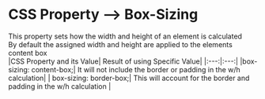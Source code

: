 # CSS Property --> Box-Sizing

This property sets how the width and height of an element is calculated <br>
By default the assigned width and height are applied to the elements content box <br>
|CSS Property and its Value| Result of using Specific Value|
|:---:|:---:|
|box-sizing: content-box;| It will not include the border or padding in the w/h calculation|
| box-sizing: border-box;| This will account for the border and padding in the w/h calculation  |

         

        
